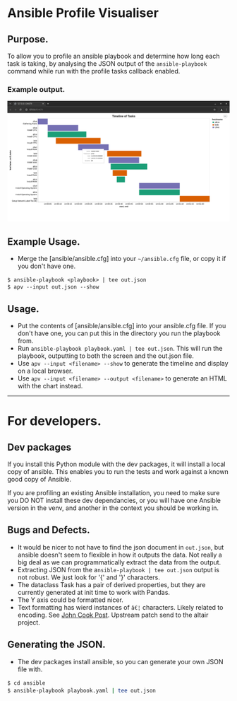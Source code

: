 

# Ansible Profile Visualiser

## Purpose.

To allow you to profile an ansible playbook and determine how long each task is taking, by analysing the JSON output of the `ansible-playbook` command while run with the profile tasks callback enabled.

### Example output.

![Example output](docs/example.png)

## Example Usage.

- Merge the [ansible/ansible.cfg] into your `~/ansible.cfg` file, or copy it if you don't have one.

```shell
$ ansible-playbook <playbook> | tee out.json
$ apv --input out.json --show
```

## Usage.

- Put the contents of [ansible/ansible.cfg] into your ansible.cfg file. If you don't have one, you
can put this in the directory you run the playbook from.
- Run `ansible-playbook playbook.yaml | tee out.json`. This will run the playbook, outputting
to both the screen and the out.json file.
- Use `apv --input <filename> --show` to generate the timeline and display on a local browser.
- Use `apv --input <filename> --output <filename>` to generate an HTML with the chart instead. 

---

# For developers.

## Dev packages

If you install this Python module with the dev packages, it will install a local copy of ansible.
This enables you to run the tests and work against a known good copy of Ansible.

If you are profiling an existing Ansible installation, you need to make sure you DO NOT install
these dev dependancies, or you will have one Ansible version in the venv, and another in the
context you should be working in.

## Bugs and Defects.

- It would be nicer to not have to find the json document in `out.json`, but ansible doesn't
seem to flexible in how it outputs the data. Not really a big deal as we can programmatically
extract the data from the output.
- Extracting JSON from the a`nsible-playbook | tee out.json` output is not robust. We just look for '{' and '}' characters.
- The dataclass Task has a pair of derived properties, but they are currently generated at init time to work with Pandas.
- The Y axis could be formatted nicer.
- Text formatting has wierd instances of `â€¦` characters. Likely related to encoding. See [John Cook Post](https://www.johndcook.com/blog/2024/01/11/a-caret-euro-trademark/). Upstream patch send to the altair project.

## Generating the JSON.

- The dev packages install ansible, so you can generate your own JSON file with.

```bash
$ cd ansible
$ ansible-playbook playbook.yaml | tee out.json
```
